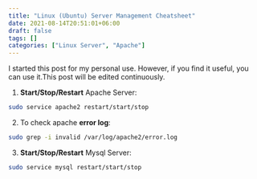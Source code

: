 ```yaml
---
title: "Linux (Ubuntu) Server Management Cheatsheet"
date: 2021-08-14T20:51:01+06:00
draft: false
tags: []
categories: ["Linux Server", "Apache"]
---
```


I started this post for my personal use. However, if you find it useful, you can use it.This post will be edited continuously.

1. **Start/Stop/Restart** Apache Server:
```bash
sudo service apache2 restart/start/stop
```

2. To check apache **error log**: 
```bash
sudo grep -i invalid /var/log/apache2/error.log
```

3. **Start/Stop/Restart** Mysql Server:
```bash
sudo service mysql restart/start/stop
```

